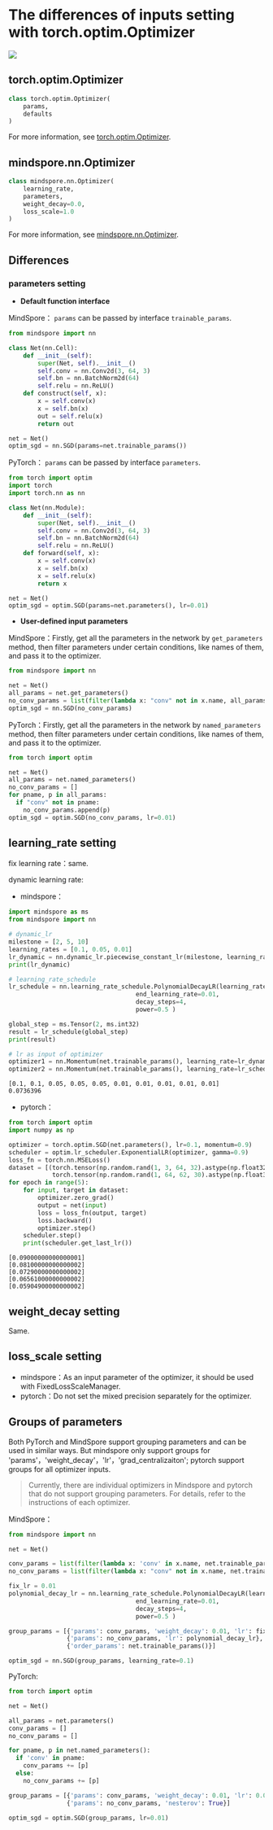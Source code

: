 # The differences of inputs setting with torch.optim.Optimizer

<a href="https://gitee.com/mindspore/docs/blob/r1.9/docs/mindspore/source_en/note/api_mapping/pytorch_diff/Optimizer.md" target="_blank"><img src="https://mindspore-website.obs.cn-north-4.myhuaweicloud.com/website-images/r1.9/resource/_static/logo_source_en.png"></a>

## torch.optim.Optimizer

```python
class torch.optim.Optimizer(
    params,
    defaults
)
```

For more information, see [torch.optim.Optimizer](https://pytorch.org/docs/1.5.0/optim.html#torch.optim.Optimizer).

## mindspore.nn.Optimizer

```python
class mindspore.nn.Optimizer(
    learning_rate,
    parameters,
    weight_decay=0.0,
    loss_scale=1.0
)
```

For more information, see [mindspore.nn.Optimizer](https://mindspore.cn/docs/en/r1.9/api_python/nn/mindspore.nn.Optimizer.html#mindspore.nn.Optimizer).

## Differences

### parameters setting

- **Default function interface**

MindSpore： `params` can be passed by interface `trainable_params`.

```python
from mindspore import nn

class Net(nn.Cell):
    def __init__(self):
        super(Net, self).__init__()
        self.conv = nn.Conv2d(3, 64, 3)
        self.bn = nn.BatchNorm2d(64)
        self.relu = nn.ReLU()
    def construct(self, x):
        x = self.conv(x)
        x = self.bn(x)
        out = self.relu(x)
        return out

net = Net()
optim_sgd = nn.SGD(params=net.trainable_params())
```

PyTorch： `params` can be passed by interface `parameters`.

```python
from torch import optim
import torch
import torch.nn as nn

class Net(nn.Module):
    def __init__(self):
        super(Net, self).__init__()
        self.conv = nn.Conv2d(3, 64, 3)
        self.bn = nn.BatchNorm2d(64)
        self.relu = nn.ReLU()
    def forward(self, x):
        x = self.conv(x)
        x = self.bn(x)
        x = self.relu(x)
        return x

net = Net()
optim_sgd = optim.SGD(params=net.parameters(), lr=0.01)
```

- **User-defined input parameters**

MindSpore：Firstly, get all the parameters in the network by `get_parameters` method, then filter parameters under certain conditions, like names of them, and pass it to the optimizer.

```python
from mindspore import nn

net = Net()
all_params = net.get_parameters()
no_conv_params = list(filter(lambda x: "conv" not in x.name, all_params))
optim_sgd = nn.SGD(no_conv_params)
```

PyTorch：Firstly, get all the parameters in the network by `named_parameters` method, then filter parameters under certain conditions, like names of them, and pass it to the optimizer.

```python
from torch import optim

net = Net()
all_params = net.named_parameters()
no_conv_params = []
for pname, p in all_params:
  if "conv" not in pname:
    no_conv_params.append(p)
optim_sgd = optim.SGD(no_conv_params, lr=0.01)
```

## learning_rate setting

fix learning rate：same.

dynamic learning rate:

- mindspore：

```python
import mindspore as ms
from mindspore import nn

# dynamic_lr
milestone = [2, 5, 10]
learning_rates = [0.1, 0.05, 0.01]
lr_dynamic = nn.dynamic_lr.piecewise_constant_lr(milestone, learning_rates)
print(lr_dynamic)

# learning_rate_schedule
lr_schedule = nn.learning_rate_schedule.PolynomialDecayLR(learning_rate=0.1,
                                   end_learning_rate=0.01,
                                   decay_steps=4,
                                   power=0.5 )

global_step = ms.Tensor(2, ms.int32)
result = lr_schedule(global_step)
print(result)

# lr as input of optimizer
optimizer1 = nn.Momentum(net.trainable_params(), learning_rate=lr_dynamic, momentum=0.9, weight_decay=0.9)
optimizer2 = nn.Momentum(net.trainable_params(), learning_rate=lr_schedule, momentum=0.9, weight_decay=0.9)
```

```text
[0.1, 0.1, 0.05, 0.05, 0.05, 0.01, 0.01, 0.01, 0.01, 0.01]
0.0736396
```

- pytorch：

```python
from torch import optim
import numpy as np

optimizer = torch.optim.SGD(net.parameters(), lr=0.1, momentum=0.9)
scheduler = optim.lr_scheduler.ExponentialLR(optimizer, gamma=0.9)
loss_fn = torch.nn.MSELoss()
dataset = [(torch.tensor(np.random.rand(1, 3, 64, 32).astype(np.float32)),
            torch.tensor(np.random.rand(1, 64, 62, 30).astype(np.float32)))]
for epoch in range(5):
    for input, target in dataset:
        optimizer.zero_grad()
        output = net(input)
        loss = loss_fn(output, target)
        loss.backward()
        optimizer.step()
    scheduler.step()
    print(scheduler.get_last_lr())
```

```text
[0.09000000000000001]
[0.08100000000000002]
[0.07290000000000002]
[0.06561000000000002]
[0.05904900000000002]
```

## weight_decay setting

Same.

## loss_scale setting

- mindspore：As an input parameter of the optimizer, it should be used with FixedLossScaleManager.
- pytorch：Do not set the mixed precision separately for the optimizer.

## Groups of parameters

Both PyTorch and MindSpore support grouping parameters and can be used in similar ways. But mindspore only support groups  for 'params'，'weight_decay'，'lr'，'grad_centralizaiton'; pytorch support groups for all optimizer inputs.

>Currently, there are individual optimizers in Mindspore and pytorch that do not support grouping parameters. For details, refer to the instructions of each optimizer.

MindSpore：

```python
from mindspore import nn

net = Net()

conv_params = list(filter(lambda x: 'conv' in x.name, net.trainable_params()))
no_conv_params = list(filter(lambda x: "conv" not in x.name, net.trainable_params()))

fix_lr = 0.01
polynomial_decay_lr = nn.learning_rate_schedule.PolynomialDecayLR(learning_rate=0.1,
                                   end_learning_rate=0.01,
                                   decay_steps=4,
                                   power=0.5 )

group_params = [{'params': conv_params, 'weight_decay': 0.01, 'lr': fix_lr},
                {'params': no_conv_params, 'lr': polynomial_decay_lr},
                {'order_params': net.trainable_params()}]

optim_sgd = nn.SGD(group_params, learning_rate=0.1)
```

PyTorch:

```python
from torch import optim

net = Net()

all_params = net.parameters()
conv_params = []
no_conv_params = []

for pname, p in net.named_parameters():
  if 'conv' in pname:
    conv_params += [p]
  else:
    no_conv_params += [p]

group_params = [{'params': conv_params, 'weight_decay': 0.01, 'lr': 0.01},
                {'params': no_conv_params, 'nesterov': True}]

optim_sgd = optim.SGD(group_params, lr=0.01)
```
